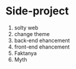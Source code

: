 # Side-project
1. solty web
2. change theme
3. back-end ehancement
4. front-end ehancement
5. Faktanya
6. Myth

